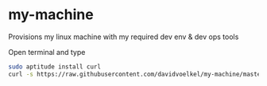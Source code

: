 # my-machine
Provisions my linux machine with my required dev env & dev ops tools

Open terminal and type

```bash
sudo aptitude install curl
curl -s https://raw.githubusercontent.com/davidvoelkel/my-machine/master/bootstrap.sh | sudo bash
```
